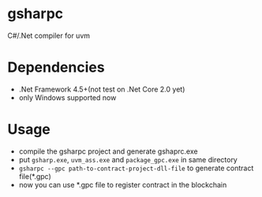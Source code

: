 gsharpc
=============

C#/.Net compiler for uvm

# Dependencies

* .Net Framework 4.5+(not test on .Net Core 2.0 yet)
* only Windows supported now

# Usage

* compile the gsharpc project and generate gshaprc.exe
* put `gsharp.exe`, `uvm_ass.exe` and `package_gpc.exe` in same directory
* `gsharpc --gpc path-to-contract-project-dll-file` to generate contract file(*.gpc)
* now you can use *.gpc file to register contract in the blockchain

